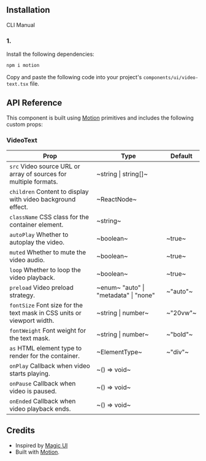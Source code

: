 ## Installation

CLI
Manual

### 1.

Install the following dependencies:

```bash
npm i motion
```

Copy and paste the following code into your project's `components/ui/video-text.tsx` file.

## API Reference

This component is built using [Motion](https://motion.dev/) primitives and includes the following custom props:

### VideoText

| **Prop**                                                               | **Type**                              | **Default** |
| ---------------------------------------------------------------------- | ------------------------------------- | ----------- |
| `src` Video source URL or array of sources for multiple formats.       | ~string \| string[]~                  |             |
| `children` Content to display with video background effect.            | ~ReactNode~                           |             |
| `className` CSS class for the container element.                       | ~string~                              |             |
| `autoPlay` Whether to autoplay the video.                              | ~boolean~                             | ~true~      |
| `muted` Whether to mute the video audio.                               | ~boolean~                             | ~true~      |
| `loop` Whether to loop the video playback.                             | ~boolean~                             | ~true~      |
| `preload` Video preload strategy.                                      | ~enum~ "auto" \| "metadata" \| "none" | ~"auto"~    |
| `fontSize` Font size for the text mask in CSS units or viewport width. | ~string \| number~                    | ~"20vw"~    |
| `fontWeight` Font weight for the text mask.                            | ~string \| number~                    | ~"bold"~    |
| `as` HTML element type to render for the container.                    | ~ElementType~                         | ~"div"~     |
| `onPlay` Callback when video starts playing.                           | ~() => void~                          |             |
| `onPause` Callback when video is paused.                               | ~() => void~                          |             |
| `onEnded` Callback when video playback ends.                           | ~() => void~                          |             |

## Credits

- Inspired by [Magic UI](https://magicui.design/)
- Built with [Motion](https://motion.dev/).
